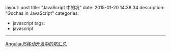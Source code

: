 layout: post
title: "JavaScript 中的坑"
date: 2015-01-20 14:38:34
description: "Gochas in JavaScript"
categories:
- javascript
tags:
- javascript
---
[AngularJS移动开发中的坑汇总](http://blog.csdn.net/offbye/article/details/38490821)

